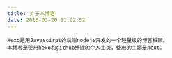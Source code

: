 ```yaml
---
title: 关于本博客
date: 2016-03-20 11:02:52
---
```


    Hexo是用Javascirpt的后端nodejs开发的一个轻量级的博客框架。
    本博客是使用hexo和github搭建的个人主页，使用的主题是next。
